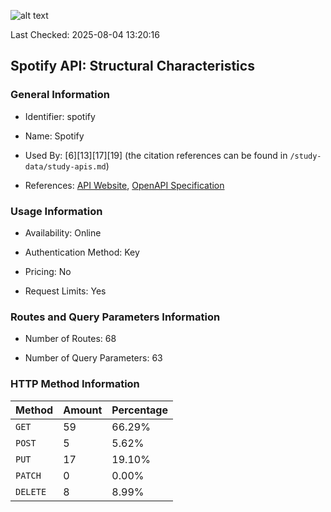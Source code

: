![alt text](https://img.shields.io/badge/OpenAPI_Specification-Valid-brightgreen.svg)

Last Checked: 2025-08-04 13:20:16

## Spotify API: Structural Characteristics

### General Information

- Identifier: spotify

- Name: Spotify

- Used By: [6][13][17][19] (the citation references can be found in `/study-data/study-apis.md`)

- References: [API Website](https://developer.spotify.com), [OpenAPI Specification](https://github.com/sonallux/spotify-web-api/tree/main)

### Usage Information

- Availability: Online

- Authentication Method: Key

- Pricing: No

- Request Limits: Yes

### Routes and Query Parameters Information

- Number of Routes: 68

- Number of Query Parameters: 63

### HTTP Method Information

| Method | Amount | Percentage |
|--------|--------|------------|
| `GET` | 59 | 66.29% |
| `POST` | 5 | 5.62% |
| `PUT` | 17 | 19.10% |
| `PATCH` | 0 | 0.00% |
| `DELETE` | 8 | 8.99% |

